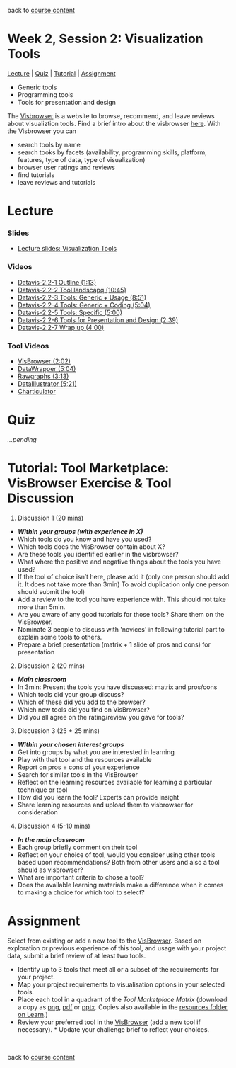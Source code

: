 back to [course content](index)


# Week 2, Session 2: Visualization Tools

[Lecture](#lecture) | [Quiz](#quiz) | [Tutorial](#tutorial-tool-marketplace) | [Assignment](#assignment)

* Generic tools
* Programming tools
* Tools for presentation and design

The [Visbrowser](http://vistools.net) is a website to browse, recommend, and leave reviews about visualiztion tools. Find a brief intro about the visbrowser [here](https://drive.google.com/file/d/1JMqyXavO1fVcxWNuUD-nMreCjyx94bYZ/view?usp=sharing). With the Visbrowser you can
* search tools by name
* search tooks by facets (availability, programming skills, platform, features, type of data, type of visualization)
* browser user ratings and reviews
* find tutorials
* leave reviews and tutorials

# Lecture 

### Slides
* [Lecture slides: Visualization Tools](files/2.2-Visualisation-Tools.pdf)  

### Videos
* [Datavis-2.2-1 Outline (1:13)](https://drive.google.com/file/d/1ZeEWgFDmN2TFDYsn5OIENVkbw0HxAEe6/view?usp=sharing)
* [Datavis-2.2-2 Tool landscapq (10:45)](https://drive.google.com/file/d/1U4fUA1NDb7Jt4JQcgmhb3bOTEgSRcwBP/view?usp=sharing)
* [Datavis-2.2-3 Tools: Generic + Usage (8:51)](https://drive.google.com/file/d/10VE8bIbVkdN0omoZRLzo_qY3YqLNNaaN/view?usp=sharing)
* [Datavis-2.2-4 Tools: Generic + Coding (5:04)](https://drive.google.com/file/d/17MV6w_pLMTL7vj19vJ8EATaKH--PklZ4/view?usp=sharing)
* [Datavis-2.2-5 Tools: Specific (5:00)](https://drive.google.com/file/d/1vN9G-7Wv39swyBC2MAwSCGaDyl_Kfo_v/view?usp=sharing)
* [Datavis-2.2-6 Tools for Presentation and Design (2:39)](https://drive.google.com/file/d/1LcO5YOTxCMkVAUQFedr15B0Ce0-RSSZJ/view?usp=sharing)
* [Datavis-2.2-7 Wrap up (4:00)](https://drive.google.com/file/d/1MORDcodBNuiLr0Xj4DDVSNR5LbVc3nPS/view?usp=sharing)


### Tool Videos
* [VisBrowser (2:02)](https://drive.google.com/file/d/1JMqyXavO1fVcxWNuUD-nMreCjyx94bYZ/view?usp=sharing)
* [DataWrapper (5:04)](https://drive.google.com/file/d/1m1vTAwo8RhutOkI8Svh8LpobLbtcMErL/view?usp=sharing)
* [Rawgraphs (3:13)](https://drive.google.com/file/d/10hJOBJ6yRvIrFBp0-rVwwFeSGwxj1Duo/view?usp=sharing)
* [DataIllustrator (5:21)](http://data-illustrator.com)
* [Charticulator](https://charticulator.com)



# Quiz

*...pending*

# Tutorial: Tool Marketplace: VisBrowser Exercise & Tool Discussion

1. Discussion 1 (20 mins)
  * ***Within your groups (with experience in X)***
  * Which tools do you know and have you used? 
  * Which tools does the VisBrowser contain about X?
  * Are these tools you identified earlier in the visbrowser?
  * What where the positive and negative things about the tools you have used? 
  * If the tool of choice isn’t here, please add it (only one person should add it. It does not take more than 3min) To avoid duplication only one person should submit the tool)
  * Add a review to the tool you have experience with. This should not take more than 5min.
  * Are you aware of any good tutorials for those tools? Share them on the VisBrowser.
  * Nominate 3 people to discuss with 'novices' in following tutorial part to explain some tools to others.
  * Prepare a brief presentation (matrix + 1 slide of pros and cons) for presentation

2. Discussion 2 (20 mins)
  * ***Main classroom***
  * In 3min: Present the tools you have discussed: matrix and pros/cons
  * Which tools did your group discuss? 
  * Which of these did you add to the browser?
  * Which new tools did you find on VisBrowser?
  * Did you all agree on the rating/review you gave for tools?
 
3. Discussion 3 (25 + 25 mins)
  * ***Within your chosen interest groups***
  * Get into groups by what you are interested in learning
  * Play with that tool and the resources available
  * Report on pros + cons of your experience
  * Search for similar tools in the VisBrowser
  * Reflect on the learning resources available for learning a particular technique or tool
  * How did you learn the tool? Experts can provide insight
  * Share learning resources and upload them to visbrowser for consideration

4. Discussion 4 (5-10 mins) 
  * ***In the main classroom***
  * Each group briefly comment on their tool
  * Reflect on your choice of tool, would you consider using other tools based upon recommendations? Both from other users and also a tool should as visbrowser?
  * What are important criteria to chose a tool? 
  * Does the available learning materials make a difference when it comes to making a choice for which tool to select? 


# Assignment

Select from existing or add a new tool to the [VisBrowser](https://vistools.net). Based on exploration or previous experience of this tool, and usage with your project data, submit a brief review of at least two tools.
* Identify up to 3 tools that meet all or a subset of the requirements for your project.
* Map your project requirements to visualisation options in your selected tools.
* Place each tool in a quadrant of the <i>Tool Marketplace Matrix</i> (download a copy as <a href="files/tool_marketplace_matrix.png">png</a>, <a href="files/tool_marketplace_matrix.pdf">pdf</a> or <a href="files/tool_marketplace_matrix.pptx">pptx</a>. Copies also available in the <a href="https://bit.ly/sfcdv_additional_resources">resources folder on Learn</a>.)
* Review your preferred tool in the <a href="https://vistools.net">VisBrowser</a> (add a new tool if necessary).    * Update your challenge brief to reflect your choices.

<p>&nbsp;</p>

back to [course content](index)
